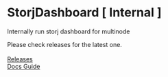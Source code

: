 # StorjDashboard [ Internal ]
Internally run storj dashboard for multinode

Please check releases for the latest one.<br><br>
<a href="https://github.com/storjdashboard/storjdashboard-internal/releases">Releases</a>
<br>
<a href="https://docs.storjdashboard.com/internal">Docs Guide</a>
